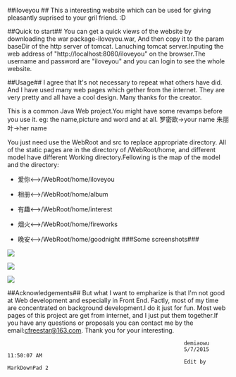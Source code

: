 ##iloveyou ##
This a interesting website which can be used for giving pleasantly 
suprised to your gril friend. :D


##Quick to start##
	You can get a quick views of the website by downloading the war package-iloveyou.war, And then copy it to the param baseDir of the http server 
	of tomcat. Lanuching tomcat server.Inputing the web address of "http://localhost:8080/iloveyou" on the browser.The username and password are "iloveyou" and you can login to see the whole website.

##Usage##
I agree that It's not necessary to repeat what others have did. And I 
have used many web pages which gether from the internet. They are very pretty and all have a cool design. Many thanks for the creator.

This is a common Java Web project.You might have some revamps before you use it.
eg: the name,picture and word and at all.
	罗密欧->your name
	朱丽叶->her name

You just need use the WebRoot and src to replace  appropriate directory. All of the static pages are in the directory of /WebRoot/home, and different model have different Working directory.Fellowing is the map of the model and the directory:
	

- 爱你<-->/WebRoot/home/iloveyou
	

- 相册<-->/WebRoot/home/album
	

- 有趣<-->/WebRoot/home/interest


- 烟火<-->/WebRoot/home/fireworks
	

- 晚安<-->/WebRoot/home/goodnight
###Some screenshots###
	
![](http://i.imgur.com/XTFLhmM.png)
	
![](http://i.imgur.com/q80rACk.png)

![](http://i.imgur.com/oAWiGct.png)
	

##Acknowledgements##
But what I want to empharize is that I'm not good at Web development and especially in Front End. Factly, most of my time are concentrated on background development.I do it just for fun. Most web pages of this project are get from internet, and I just put them together.If you have any questions or proposals you can contact me by the email:cfreestar@163.com. Thank you for your interesting.

												    	
												    		demiaowu
												    		5/7/2015 11:50:07 AM 
															Edit by MarkDownPad 2